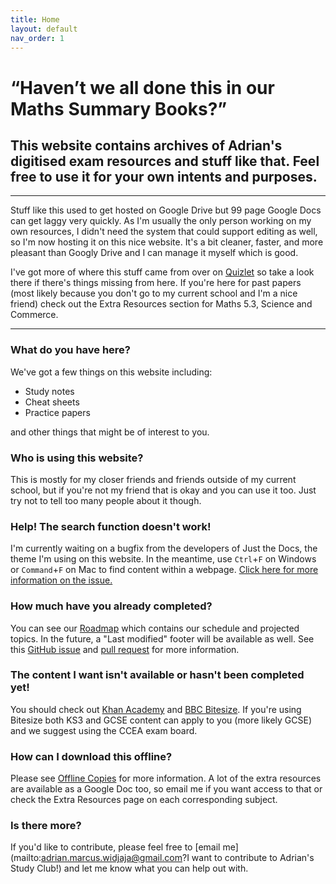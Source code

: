 ```yaml
---
title: Home
layout: default
nav_order: 1
---
```


# “Haven’t we all done this in our Maths Summary Books?”

## This website contains archives of Adrian's digitised exam resources and stuff like that. Feel free to use it for your own intents and purposes.

***

Stuff like this used to get hosted on Google Drive but 99 page Google Docs can get laggy very quickly. As I'm usually the only person working on my own resources, I didn't need the system that could support editing as well, so I'm now hosting it on this nice website. It's a bit cleaner, faster, and more pleasant than Googly Drive and I can manage it myself which is good.

I've got more of where this stuff came from over on [Quizlet](https://quizlet.com/class/10813900/) so take a look there if there's things missing from here. If you're here for past papers (most likely because you don't go to my current school and I'm a nice friend) check out the Extra Resources section for Maths 5.3, Science and Commerce.

***

### What do you have here?

We've got a few things on this website including:
- Study notes
- Cheat sheets
- Practice papers

and other things that might be of interest to you.

### Who is using this website?

This is mostly for my closer friends and friends outside of my current school, but if you're not my friend that is okay and you can use it too. Just try not to tell too many people about it though.

### Help! The search function doesn't work!

I'm currently waiting on a bugfix from the developers of Just the Docs, the theme I'm using on this website. In the meantime, use `Ctrl`+`F` on Windows or `Command`+`F` on Mac to find content within a webpage. [Click here for more information on the issue.](https://github.com/pmarsceill/just-the-docs/pull/218)

### How much have you already completed?

You can see our [Roadmap](roadmap.html) which contains our schedule and projected topics. In the future, a "Last modified" footer will be available as well. See this [GitHub issue](https://github.com/pmarsceill/just-the-docs/issues/166) and [pull request](https://github.com/pmarsceill/just-the-docs/pull/217) for more information.

### The content I want isn't available or hasn't been completed yet!

You should check out [Khan Academy](https://khanacademy.org) and [BBC Bitesize](bbc.co.uk/bitesize). If you're using Bitesize both KS3 and GCSE content can apply to you (more likely GCSE) and we suggest using the CCEA exam board.

### How can I download this offline?

Please see [Offline Copies](offline.html) for more information. A lot of the extra resources are available as a Google Doc too, so email me if you want access to that or check the Extra Resources page on each corresponding subject.

### Is there more?

If you'd like to contribute, please feel free to [email me](mailto:adrian.marcus.widjaja@gmail.com?I want to contribute to Adrian's Study Club!) and let me know what you can help out with.